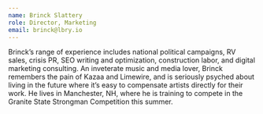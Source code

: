```yaml
---
name: Brinck Slattery
role: Director, Marketing
email: brinck@lbry.io
---
```

Brinck’s range of experience includes national political campaigns, RV sales, crisis PR, SEO writing and optimization, construction labor, and digital marketing consulting. An inveterate music and media lover, Brinck remembers the pain of Kazaa and Limewire, and is seriously psyched about living in the future where it’s easy to compensate artists directly for their work. He lives in Manchester, NH, where he is training to compete in the Granite State Strongman Competition this summer.
